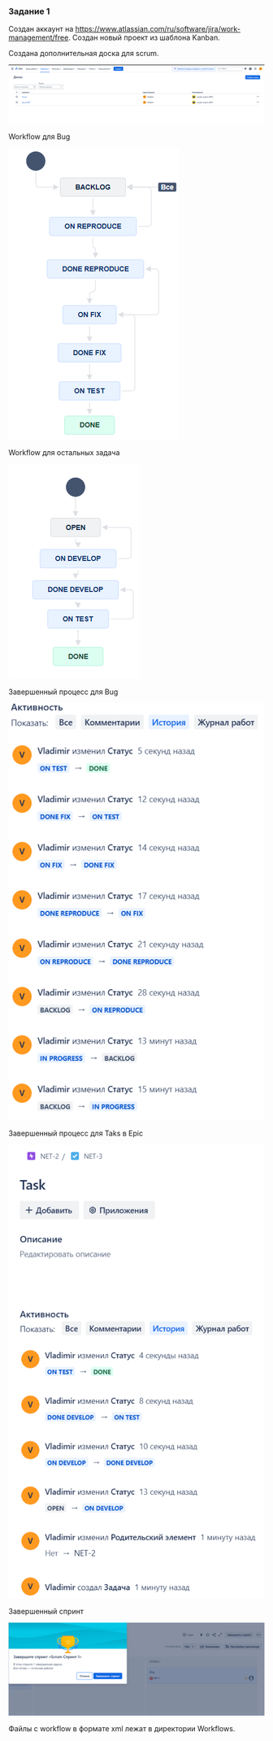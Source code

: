 ### Задание 1

Создан аккаунт на https://www.atlassian.com/ru/software/jira/work-management/free. Создан новый проект из шаблона Kanban.

Создана дополнительная доска для scrum.

![screenshot](img/1.png)

Workflow для Bug

![screenshot](img/2.png)

Workflow для остальных задача

![screenshot](img/3.png)

Завершенный процесс для Bug

![screenshot](img/4.png)

Завершенный процесс для Taks в Epic

![screenshot](img/5.png)

Завершенный спринт 

![screenshot](img/6.png)

Файлы с workflow в формате xml лежат в директории Workflows.

